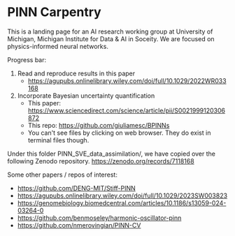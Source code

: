 # PINN Carpentry

This is a landing page for an AI research working group at University of Michigan, Michigan Institute for Data & AI in Soceity. We are focused on physics-informed neural networks.

Progress bar:
1. Read and reproduce results in this paper
   - https://agupubs.onlinelibrary.wiley.com/doi/full/10.1029/2022WR033168
2. Incorporate Bayesian uncertainty quantification
   - This paper: https://www.sciencedirect.com/science/article/pii/S0021999120306872
   - This repo: https://github.com/giuliamesc/BPINNs
   - You can't see files by clicking on web browser. They do exist in terminal files though.
  
Under this folder PINN\_SVE\_data\_assimilation/, we have copied over the following Zenodo repository.
https://zenodo.org/records/7118168

Some other papers / repos of interest:
- https://github.com/DENG-MIT/Stiff-PINN
- https://agupubs.onlinelibrary.wiley.com/doi/full/10.1029/2023SW003823
- https://genomebiology.biomedcentral.com/articles/10.1186/s13059-024-03264-0
- https://github.com/benmoseley/harmonic-oscillator-pinn
- https://github.com/nmerovingian/PINN-CV

